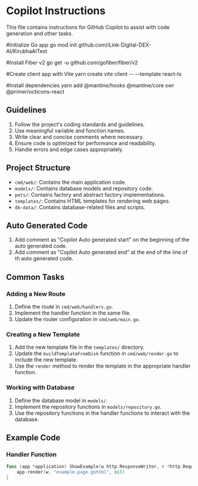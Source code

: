 # Copilot Instructions

This file contains instructions for GitHub Copilot to assist with code generation and other tasks.

#Initialize Go app
go mod init github.com/iLink-Digital-DEX-AI/KirubhaAITest

#Install Fiber v2
go get -u github.com/gofiber/fiber/v2

#Create client app with Vite
yarn create vite client -- --template react-ts

#Install dependencies
yarn add @mantine/hooks @mantine/core swr @primer/octicons-react

## Guidelines

1. Follow the project's coding standards and guidelines.
2. Use meaningful variable and function names.
3. Write clear and concise comments where necessary.
4. Ensure code is optimized for performance and readability.
5. Handle errors and edge cases appropriately.

## Project Structure

- `cmd/web/`: Contains the main application code.
- `models/`: Contains database models and repository code.
- `pets/`: Contains factory and abstract factory implementations.
- `templates/`: Contains HTML templates for rendering web pages.
- `db-data/`: Contains database-related files and scripts.

## Auto Generated Code
1. Add comment as "Copilot Auto generated start" on the beginning of the auto generated code.
2. Add comment as "Copilot Auto generated end" at the end of the line of th auto generated code.

## Common Tasks

### Adding a New Route

1. Define the route in `cmd/web/handlers.go`.
2. Implement the handler function in the same file.
3. Update the router configuration in `cmd/web/main.go`.

### Creating a New Template

1. Add the new template file in the `templates/` directory.
2. Update the `buildTemplateFromDisk` function in `cmd/web/render.go` to include the new template.
3. Use the `render` method to render the template in the appropriate handler function.

### Working with Database

1. Define the database model in `models/`.
2. Implement the repository functions in `models/repository.go`.
3. Use the repository functions in the handler functions to interact with the database.

## Example Code

### Handler Function

```go
func (app *application) ShowExample(w http.ResponseWriter, r *http.Request) {
    app.render(w, "example.page.gohtml", nil)
}

